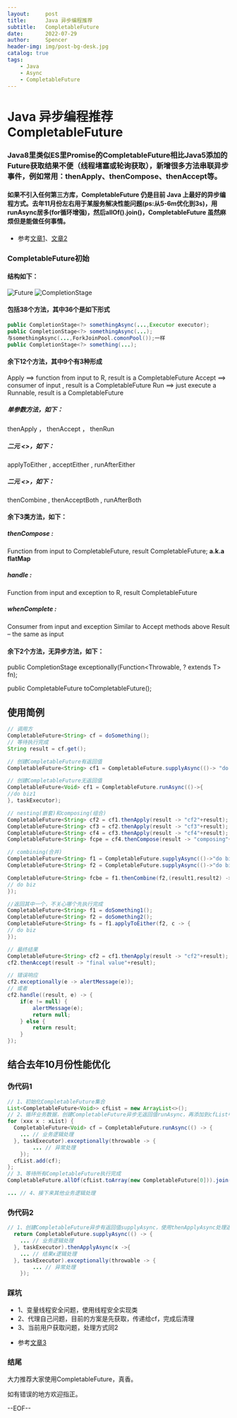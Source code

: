 ```yaml
---
layout:     post
title:      Java 异步编程推荐
subtitle:   CompletableFuture
date:       2022-07-29
author:     Spencer
header-img: img/post-bg-desk.jpg
catalog: true
tags:
    - Java
    - Async
    - CompletableFuture
---
```


# Java 异步编程推荐 CompletableFuture

### Java8里类似ES里Promise的**CompletableFuture**相比Java5添加的Future获取结果不便（线程堵塞或轮询获取），新增很多方法串联异步事件，例如常用：**thenApply**、**thenCompose**、**thenAccept**等。

#### 如果不引入任何第三方库，CompletableFuture 仍是目前 Java 上最好的异步编程方式。去年11月份左右用于某服务解决性能问题(ps:从5-6m优化到3s)，用runAsync居多(for循环增强)，然后allOf().join()，CompletableFuture 虽然麻烦但是能做任何事情。

* 参考[文章1](https://colobu.com/2016/02/29/Java-CompletableFuture/)、[文章2](https://ericfu.me/completable-future-not-so-bad/)

### CompletableFuture初始

#### 结构如下：
![Future](https://spencerzhang.github.io/resource/cf-1.png)
![CompletionStage](https://spencerzhang.github.io/resource/cf-1.png)

#### 包括38个方法，其中36个是如下形式

```java
public CompletionStage<?> somethingAsync(...,Executor executor);
public CompletionStage<?> somethingAsync(...);
与somethingAsync(...,ForkJoinPool.comonPool());一样
public CompletionStage<?> something(...);
```

#### 余下12个方法，其中9个有3种形成

Apply ==> function from input to R, result is a CompletableFuture<R>Accept ==> consumer of input , result is a CompletableFuture<Void>Run ==> just execute a Runnable, result is a CompletableFuture<Void>

##### 单参数方法，如下：thenApply ， thenAccept ， thenRun##### 二元 <<or>>，如下：applyToEither , acceptEither , runAfterEither##### 二元 <<and>>，如下：thenCombine , thenAcceptBoth , runAfterBoth

#### 余下3类方法，如下：##### thenCompose : Function from input to CompletableFuture<R>, result CompletableFuture<R>; **a.k.a flatMap**  ##### handle :Function from input and exception to R, result CompletableFuture<R> ##### whenComplete :Consumer from input and exceptionSimilar to Accept methods aboveResult – the same as input

#### 余下2个方法，无异步方法，如下：
public CompletionStage<T> exceptionally(Function<Throwable, ? extends T> fn);public CompletableFuture<T> toCompletableFuture();

## 使用简例
```java
// 调用方
CompletableFuture<String> cf = doSomething();
// 等待执行完成
String result = cf.get();

// 创建CompletableFuture有返回值
CompletableFuture<String> cf1 = CompletableFuture.supplyAsync(()-> "do biz1", taskExecutor);

// 创建CompletableFuture无返回值
CompletableFuture<Void> cf1 = CompletableFuture.runAsync(()->{
//do biz1
}, taskExecutor);

// nesting(嵌套)和composing(组合)
CompletableFuture<String> cf2 = cf1.thenApply(result -> "cf2"+result);
CompletableFuture<String> cf3 = cf2.thenApply(result -> "cf3"+result);
CompletableFuture<String> cf4 = cf3.thenApply(result -> "cf4"+result);
CompletableFuture<String> fcpe = cf4.thenCompose(result -> "composing"+result);

// combining(合并)
CompletableFuture<String> f1 = CompletableFuture.supplyAsync(()->"do biz1", taskExecutor);
CompletableFuture<String> f2 = CompletableFuture.supplyAsync(()->"do biz2", 

CompletableFuture<String> fcbe = f1.thenCombine(f2,(result1,result2) -> {
// do biz
});

//返回其中一个，不关心哪个先执行完成
CompletableFuture<String> f1 = doSomething1();
CompletableFuture<String> f2 = doSomething2();
CompletableFuture<String> fs = f1.applyToEither(f2, c -> {
// do biz
});

// 最终结果
CompletableFuture<String> cf2 = cf1.thenApply(result -> "cf2"+result);
cf2.thenAccept(result -> "final value"+result);

// 错误响应
cf2.exceptionally(e -> alertMessage(e));
// 或者
cf2.handle((result, e) -> {
    if(e != null) {
        alertMessage(e);
        return null;
    } else {
        return result;
    }
});
```

## 结合去年10月份性能优化
### 伪代码1

```java
// 1、初始化CompletableFuture集合
List<CompletableFuture<Void>> cfList = new ArrayList<>();
// 2、循环业务数据，创建CompletableFuture异步无返回值runAsync，再添加到cfList中
for (xxx x : xList) {
  CompletableFuture<Void> cf = CompletableFuture.runAsync(() -> {
    ... // 业务逻辑处理
  }, taskExecutor).exceptionally(throwable -> {
		... // 异常处理
	});
  cfList.add(cf);
};
// 3、等待所有CompletableFuture执行完成
CompletableFuture.allOf(cfList.toArray(new CompletableFuture[0])).join();

... // 4、接下来其他业务逻辑处理

```
### 伪代码2

```java
// 1、创建CompletableFuture异步有返回值supplyAsync，使用thenApplyAsync处理返回结果
  return CompletableFuture.supplyAsync(() -> {
    ... // 业务逻辑处理
  }, taskExecutor).thenApplyAsync(x ->{
    ... // 结果x逻辑处理
  }, taskExecutor).exceptionally(throwable -> {
		... // 异常处理
	});

```
### 踩坑

- 1、变量线程安全问题，使用线程安全实现类
- 2、代理自己问题，目前的方案是先获取，传递给cf，完成后清理
- 3、当前用户获取问题，处理方式同2

* 参考[文章3](https://tech.meituan.com/2022/05/12/principles-and-practices-of-completablefuture.html)

### 结尾

大力推荐大家使用CompletableFuture，真香。

如有错误的地方欢迎指正。

--EOF--

